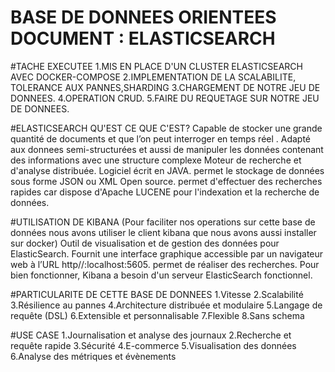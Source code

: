 # BASE DE DONNEES ORIENTEES DOCUMENT : ELASTICSEARCH

#TACHE EXECUTEE
 1.MIS EN PLACE D'UN CLUSTER ELASTICSEARCH AVEC DOCKER-COMPOSE
 2.IMPLEMENTATION DE LA SCALABILITE, TOLERANCE AUX PANNES,SHARDING 
 3.CHARGEMENT DE NOTRE JEU DE DONNEES.
 4.OPERATION CRUD.
 5.FAIRE DU REQUETAGE SUR NOTRE JEU DE DONNEES.

#ELASTICSEARCH QU'EST CE QUE C'EST?
Capable de stocker une grande quantité de documents et que l’on peut interroger en temps réel .
Adapté aux donnees semi-structurées et aussi de manipuler les données contenant des informations avec une structure complexe
Moteur de recherche et d'analyse distribuée.
Logiciel écrit en JAVA.
permet le stockage de données sous forme JSON ou XML
Open source.
permet d'effectuer des recherches rapides car dispose d'Apache LUCENE pour l'indexation et la recherche de données.
 
#UTILISATION DE KIBANA (Pour faciliter nos operations sur cette base de données nous avons utiliser le client kibana que nous avons aussi installer sur docker)
Outil de visualisation et de gestion des données pour ElasticSearch. 
Fournit une interface graphique accessible par un navigateur web à l’URL http//:localhost:5605.
permet de réaliser des recherches.
Pour bien fonctionner, Kibana a besoin d'un serveur ElasticSearch fonctionnel.

#PARTICULARITE DE CETTE BASE DE DONNEES
1.Vitesse
2.Scalabilité
3.Résilience au pannes
4.Architecture distribuée et modulaire
5.Langage de requête (DSL)
6.Extensible et personnalisable
7.Flexible
8.Sans schema

#USE CASE
1.Journalisation et analyse des journaux
2.Recherche et requête rapide
3.Sécurité
4.E-commerce
5.Visualisation des données
6.Analyse des métriques et évènements

